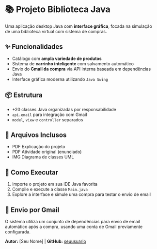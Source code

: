 <!DOCTYPE html>
<html lang="pt-BR">
<head>
  <meta charset="UTF-8" />
  <meta name="viewport" content="width=device-width, initial-scale=1.0"/>
 

   
</head>
<body>

  <h1>📚 Projeto Biblioteca Java</h1>
  <p>Uma aplicação desktop Java com <strong>interface gráfica</strong>, focada na simulação de uma biblioteca virtual com sistema de compras.</p>

  <div class="section">
    <h2>✨ Funcionalidades</h2>
    <ul>
      <li>Catálogo com <strong>ampla variedade de produtos</strong></li>
      <li>Sistema de <strong>carrinho inteligente</strong> com salvamento automático</li>
      <li>Envio do <strong>Gmail da compra</strong> via API interna baseada em dependências Java</li>
      <li>Interface gráfica moderna utilizando <code>Java Swing</code></li>
    </ul>
  </div>

  <div class="section">
    <h2>📦 Estrutura</h2>
    <ul>
      <li>+20 classes Java organizadas por responsabilidade</li>
      <li><code>api.email</code> para integração com Gmail</li>
      <li><code>model</code>, <code>view</code> e <code>controller</code> separados</li>
    </ul>
  </div>

  <div class="section">
    <h2>📁 Arquivos Inclusos</h2>
    <ul>
      <li><span class="badge">PDF</span> Explicação do projeto</li>
      <li><span class="badge">PDF</span> Atividade original (enunciado)</li>
      <li><span class="badge">IMG</span> Diagrama de classes UML</li>
    </ul>
  </div>

  <div class="section">
    <h2>🚀 Como Executar</h2>
    <ol>
      <li>Importe o projeto em sua IDE Java favorita</li>
      <li>Compile e execute a classe <code>Main.java</code></li>
      <li>Explore a interface e simule uma compra para testar o envio de email</li>
    </ol>
  </div>

  <div class="section">
    <h2>📧 Envio por Gmail</h2>
    <p>O sistema utiliza um conjunto de dependências para envio de email automático após a compra, usando uma conta de Gmail previamente configurada.</p>
  </div>

  <footer>
    <p><strong>Autor:</strong> [Seu Nome] | <strong>GitHub:</strong> <a href="https://github.com/seuusuario">seuusuario</a></p>
  </footer>

</body>
</html>
